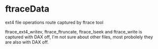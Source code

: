 # ftraceData
ext4 file operations route captured by ftrace tool

ftrace_ext4_writev, ftrace_ftruncate, ftrace_lseek and ftrace_write is captured with DAX off, I'm not sure about other files, most probolely they are also with DAX off.